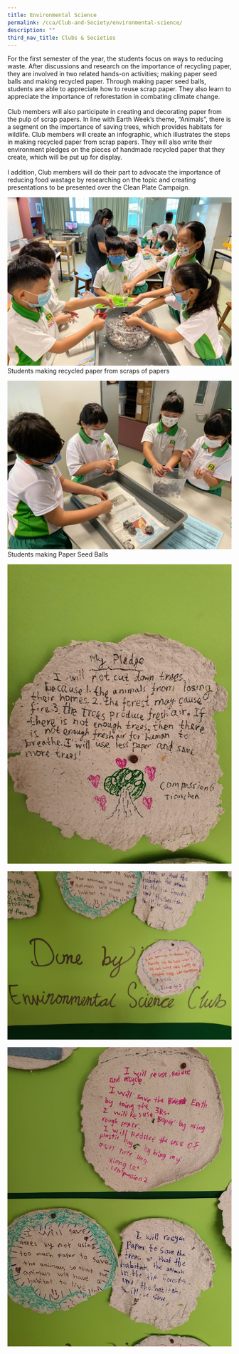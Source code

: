 ```yaml
---
title: Environmental Science
permalink: /cca/Club-and-Society/environmental-science/
description: ""
third_nav_title: Clubs & Societies
---
```




For the first semester of the year, the students focus on ways to reducing waste. After discussions and research on the importance of recycling paper, they are involved in two related hands-on activities; making paper seed balls and making recycled paper. Through making paper seed balls, students are able to appreciate how to reuse scrap paper. They also learn to appreciate the importance of reforestation in combating climate change.  
   
Club members will also participate in creating and decorating paper from the pulp of scrap papers. In line with Earth Week’s theme, “Animals”, there is a segment on the importance of saving trees, which provides habitats for wildlife. Club members will create an infographic, which illustrates the steps in making recycled paper from scrap papers. They will also write their environment pledges on the pieces of handmade recycled paper that they create, which will be put up for display.  
   
I addition, Club members will do their part to advocate the importance of reducing food wastage by researching on the topic and creating presentations to be presented over the Clean Plate Campaign.

  
![](/images/environ1.jpg)
Students making recycled paper from scraps of papers  
  
![](/images/2%20(1).jpg)
Students making Paper Seed Balls

  
![](/images/environ3.jpg)
 
![](/images/environ4.jpg)

![](/images/5%20(1).jpg)